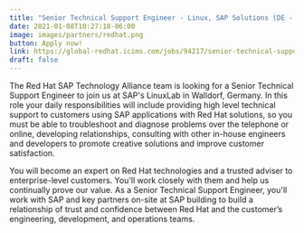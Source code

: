 ```yaml
---
title: "Senior Technical Support Engineer - Linux, SAP Solutions (DE - Remote)"
date: 2021-01-08T10:27:18-06:00
image: images/partners/redhat.png
button: Apply now!
link: https://global-redhat.icims.com/jobs/94217/senior-technical-support-engineer---linux%2c-sap-solutions/job?mode=view
draft: false
---
```


The Red Hat SAP Technology Alliance team is looking for a Senior Technical Support Engineer to join us at SAP's LinuxLab in Walldorf, Germany. In this role your daily responsibilities will include providing high level technical support to customers using SAP applications with Red Hat solutions, so you must be able to troubleshoot and diagnose problems over the telephone or online, developing relationships, consulting with other in-house engineers and developers to promote creative solutions and improve customer satisfaction. 

You will become an expert on Red Hat technologies and a trusted adviser to enterprise-level customers. You'll work closely with them and help us continually prove our value. As a Senior Technical Support Engineer, you'll work with SAP and key partners on-site at SAP building to build a relationship of trust and confidence between Red Hat and the customer’s engineering, development, and operations teams.